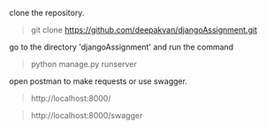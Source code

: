
clone the repository.
>git clone https://github.com/deepakvan/djangoAssignment.git

go to the directory 'djangoAssignment' and run the command
> python manage.py runserver

open postman to make requests or use swagger.

>http://localhost:8000/

> http://localhost:8000/swagger
